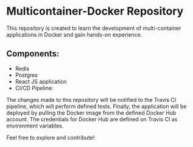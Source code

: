 # Multicontainer-Docker Repository
This repository is created to learn the development of multi-container applications in Docker and gain hands-on experience.

## Components:
- Redis
- Postgres
- React JS application
- CI/CD Pipeline:

The changes made to this repository will be notified to the Travis CI pipeline, which will perform defined tests. Finally, the application will be deployed by pulling the Docker image from the defined Docker Hub account. The credentials for Docker Hub are defined on Travis CI as environment variables.

Feel free to explore and contribute!
